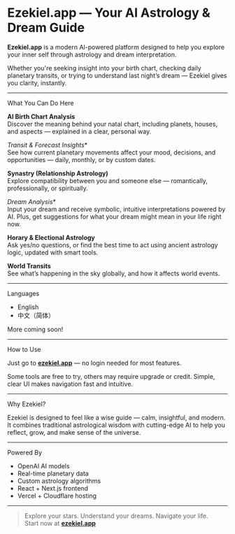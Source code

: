 # Ezekiel.app — Your AI Astrology & Dream Guide 

**Ezekiel.app** is a modern AI-powered platform designed to help you explore your inner self through astrology and dream interpretation.

Whether you're seeking insight into your birth chart, checking daily planetary transits, or trying to understand last night’s dream — Ezekiel gives you clarity, instantly.

---

What You Can Do Here

**AI Birth Chart Analysis**  
Discover the meaning behind your natal chart, including planets, houses, and aspects — explained in a clear, personal way.

*Transit & Forecast Insights**  
See how current planetary movements affect your mood, decisions, and opportunities — daily, monthly, or by custom dates.

**Synastry (Relationship Astrology)**  
Explore compatibility between you and someone else — romantically, professionally, or spiritually.

 *Dream Analysis**  
Input your dream and receive symbolic, intuitive interpretations powered by AI. Plus, get suggestions for what your dream might mean in your life right now.

**Horary & Electional Astrology**  
Ask yes/no questions, or find the best time to act using ancient astrology logic, updated with smart tools.

 **World Transits**  
See what’s happening in the sky globally, and how it affects world events.

---

 Languages

- English  
- 中文（简体）

More coming soon!

---

 How to Use

Just go to **[ezekiel.app](https://ezekiel.app)** — no login needed for most features.

Some tools are free to try, others may require upgrade or credit. Simple, clear UI makes navigation fast and intuitive.

---

Why Ezekiel?

Ezekiel is designed to feel like a wise guide — calm, insightful, and modern. It combines traditional astrological wisdom with cutting-edge AI to help you reflect, grow, and make sense of the universe.

---

Powered By

- OpenAI AI models  
- Real-time planetary data  
- Custom astrology algorithms  
- React + Next.js frontend  
- Vercel + Cloudflare hosting

---

> Explore your stars. Understand your dreams. Navigate your life.  
> Start now at **[ezekiel.app](https://ezekiel.app)**

